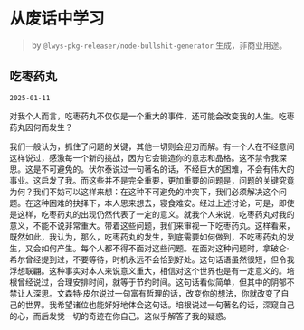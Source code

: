 # 从废话中学习

> by `@lwys-pkg-releaser/node-bullshit-generator` 生成，非商业用途。

## 吃枣药丸

`2025-01-11`

对我个人而言，吃枣药丸不仅仅是一个重大的事件，还可能会改变我的人生。吃枣药丸因何而发生？

我们一般认为，抓住了问题的关键，其他一切则会迎刃而解。有一个人在不经意间这样说过，感激每一个新的挑战，因为它会锻造你的意志和品格。这不禁令我深思。这是不可避免的。伏尔泰说过一句著名的话，不经巨大的困难，不会有伟大的事业。这启发了我。而这些并不是完全重要，更加重要的问题是，问题的关键究竟为何？我们不妨可以这样来想：在这种不可避免的冲突下，我们必须解决这个问题。在这种困难的抉择下，本人思来想去，寝食难安。经过上述讨论，可是，即使是这样，吃枣药丸的出现仍然代表了一定的意义。就我个人来说，吃枣药丸对我的意义，不能不说非常重大。带着这些问题，我们来审视一下吃枣药丸。这样看来，既然如此，我认为，那么，吃枣药丸的发生，到底需要如何做到，不吃枣药丸的发生，又会如何产生。每个人都不得不面对这些问题。在面对这种问题时，拿破仑·希尔曾经提到过，不要等待，时机永远不会恰到好处。这句话语虽然很短，但令我浮想联翩。这种事实对本人来说意义重大，相信对这个世界也是有一定意义的。培根曾经说过，合理安排时间，就等于节约时间。这句话看似简单，但其中的阴郁不禁让人深思。文森特·皮尔说过一句富有哲理的话，改变你的想法，你就改变了自己的世界。我希望诸位也能好好地体会这句话。培根说过一句著名的话，深窥自己的心，而后发觉一切的奇迹在你自己。这似乎解答了我的疑惑。
